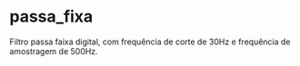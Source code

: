 # passa_fixa
Filtro passa faixa digital, com frequência de corte de 30Hz e frequência de amostragem de 500Hz.
